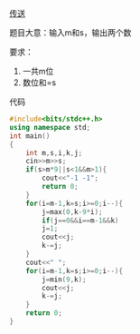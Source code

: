 [传送](https://codeforces.com/problemset/problem/489/C)

题目大意：输入m和s，输出两个数

要求：
1. 一共m位
1. 数位和=s

代码
```cpp
#include<bits/stdc++.h>
using namespace std;
int main()
{
	int m,s,i,k,j;
	cin>>m>>s;
	if(s>m*9||s<1&&m>1){
		cout<<"-1 -1";
		return 0;
	}
	for(i=m-1,k=s;i>=0;i--){
		j=max(0,k-9*i);
		if(j==0&&i==m-1&&k)
		j=1;
		cout<<j;
		k-=j;
	}
	cout<<" ";
	for(i=m-1,k=s;i>=0;i--){
		j=min(9,k);
		cout<<j;
		k-=j;
	}
	return 0;
}

```